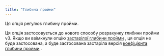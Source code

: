 ```yaml
---
title: "Глибина пройми"
---
```


Ця опція регулює глибину пройми.

Ця опція застосовується до нового способу розрахунку глибини пройми v3. Якщо ви ввімкнули опцію [застарілої глибини пройми](/docs/designs/teagan/options/legacyarmholedepth) , ця опція не буде застосована, а буде застосована застаріла версія [коефіцієнта глибини пройми](/docs/designs/teagan/options/armholedepthfactor) .

